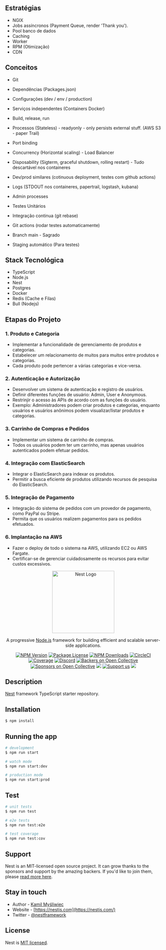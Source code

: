 ## Estratégias

- NGIX
- Jobs assíncronos (Payment Queue, render 'Thank you').
- Pool banco de dados
- Caching
- Worker
- RPM (Otimização)
- CDN

## Conceitos
- Git
- Dependências (Packages.json)
- Configurações (dev / env / production)
- Serviços independentes (Containers Docker)
- Build, release, run
- Processos (Stateless) - readyonly - only persists external stuff. (AWS S3 - paper Trail)
- Port binding
- Concurrency (Horizontal scaling) - Load Balancer
- Disposability (Sigterm, graceful shutdown, rolling restart) - Tudo descartável nos containeres
- Dev/prod similares (cotinuous deployment, testes com github actions)
- Logs (STDOUT nos containeres, papertrail, logstash, kubana)
- Admin processes

- Testes Unitários
- Integração continua (git rebase)
- Git actions (rodar testes automaticamente)
- Branch main - Sagrado
- Staging automático (Para testes)

## Stack Tecnológica

- TypeScript
- Node.js
- Nest
- Postgres
- Docker
- Redis (Cache e Filas)
- Bull (Nodejs)


## Etapas do Projeto

### 1. Produto e Categoria

- Implementar a funcionalidade de gerenciamento de produtos e categorias.
- Estabelecer um relacionamento de muitos para muitos entre produtos e categorias.
- Cada produto pode pertencer a várias categorias e vice-versa.

### 2. Autenticação e Autorização

- Desenvolver um sistema de autenticação e registro de usuários.
- Definir diferentes funções de usuário: Admin, User e Anonymous.
- Restrinjir o acesso às APIs de acordo com as funções do usuário.
- Exemplo: Administradores podem criar produtos e categorias, enquanto usuários e usuários anônimos podem visualizar/listar produtos e categorias.

### 3. Carrinho de Compras e Pedidos

- Implementar um sistema de carrinho de compras.
- Todos os usuários podem ter um carrinho, mas apenas usuários autenticados podem efetuar pedidos.

### 4. Integração com ElasticSearch

- Integrar o ElasticSearch para indexar os produtos.
- Permitir a busca eficiente de produtos utilizando recursos de pesquisa do ElasticSearch.

### 5. Integração de Pagamento

- Integração do sistema de pedidos com um provedor de pagamento, como PayPal ou Stripe.
- Permita que os usuários realizem pagamentos para os pedidos efetuados.

### 6. Implantação na AWS

- Fazer o deploy de todo o sistema na AWS, utilizando EC2 ou AWS Fargate.
- Certificar-se de gerenciar cuidadosamente os recursos para evitar custos excessivos.

<p align="center">
  <a href="http://nestjs.com/" target="blank"><img src="https://nestjs.com/img/logo-small.svg" width="200" alt="Nest Logo" /></a>
</p>

[circleci-image]: https://img.shields.io/circleci/build/github/nestjs/nest/master?token=abc123def456
[circleci-url]: https://circleci.com/gh/nestjs/nest

  <p align="center">A progressive <a href="http://nodejs.org" target="_blank">Node.js</a> framework for building efficient and scalable server-side applications.</p>
    <p align="center">
<a href="https://www.npmjs.com/~nestjscore" target="_blank"><img src="https://img.shields.io/npm/v/@nestjs/core.svg" alt="NPM Version" /></a>
<a href="https://www.npmjs.com/~nestjscore" target="_blank"><img src="https://img.shields.io/npm/l/@nestjs/core.svg" alt="Package License" /></a>
<a href="https://www.npmjs.com/~nestjscore" target="_blank"><img src="https://img.shields.io/npm/dm/@nestjs/common.svg" alt="NPM Downloads" /></a>
<a href="https://circleci.com/gh/nestjs/nest" target="_blank"><img src="https://img.shields.io/circleci/build/github/nestjs/nest/master" alt="CircleCI" /></a>
<a href="https://coveralls.io/github/nestjs/nest?branch=master" target="_blank"><img src="https://coveralls.io/repos/github/nestjs/nest/badge.svg?branch=master#9" alt="Coverage" /></a>
<a href="https://discord.gg/G7Qnnhy" target="_blank"><img src="https://img.shields.io/badge/discord-online-brightgreen.svg" alt="Discord"/></a>
<a href="https://opencollective.com/nest#backer" target="_blank"><img src="https://opencollective.com/nest/backers/badge.svg" alt="Backers on Open Collective" /></a>
<a href="https://opencollective.com/nest#sponsor" target="_blank"><img src="https://opencollective.com/nest/sponsors/badge.svg" alt="Sponsors on Open Collective" /></a>
  <a href="https://paypal.me/kamilmysliwiec" target="_blank"><img src="https://img.shields.io/badge/Donate-PayPal-ff3f59.svg"/></a>
    <a href="https://opencollective.com/nest#sponsor"  target="_blank"><img src="https://img.shields.io/badge/Support%20us-Open%20Collective-41B883.svg" alt="Support us"></a>
  <a href="https://twitter.com/nestframework" target="_blank"><img src="https://img.shields.io/twitter/follow/nestframework.svg?style=social&label=Follow"></a>
</p>
  <!--[![Backers on Open Collective](https://opencollective.com/nest/backers/badge.svg)](https://opencollective.com/nest#backer)
  [![Sponsors on Open Collective](https://opencollective.com/nest/sponsors/badge.svg)](https://opencollective.com/nest#sponsor)-->

## Description

[Nest](https://github.com/nestjs/nest) framework TypeScript starter repository.

## Installation

```bash
$ npm install
```

## Running the app

```bash
# development
$ npm run start

# watch mode
$ npm run start:dev

# production mode
$ npm run start:prod
```

## Test

```bash
# unit tests
$ npm run test

# e2e tests
$ npm run test:e2e

# test coverage
$ npm run test:cov
```

## Support

Nest is an MIT-licensed open source project. It can grow thanks to the sponsors and support by the amazing backers. If you'd like to join them, please [read more here](https://docs.nestjs.com/support).

## Stay in touch

- Author - [Kamil Myśliwiec](https://kamilmysliwiec.com)
- Website - [https://nestjs.com](https://nestjs.com/)
- Twitter - [@nestframework](https://twitter.com/nestframework)

## License

Nest is [MIT licensed](LICENSE).

